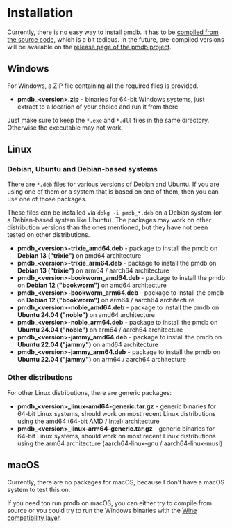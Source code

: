 # Installation

Currently, there is no easy way to install pmdb. It has to be
[compiled from the source code](https://github.com/striezel/pmdb?tab=readme-ov-file#building-from-source),
which is a bit tedious. In the future, pre-compiled versions will be available
on the [release page of the pmdb project](https://github.com/striezel/pmdb/releases).

## Windows

For Windows, a ZIP file containing all the required files is provided.

* __pmdb\_\<version\>.zip__ - binaries for 64-bit Windows systems, just extract
  to a location of your choice and run it from there

Just make sure to keep the `*.exe` and `*.dll` files in the same directory.
Otherwise the executable may not work.

## Linux

### Debian, Ubuntu and Debian-based systems

There are `*.deb` files for various versions of Debian and Ubuntu. If you are
using one of them or a system that is based on one of them, then you can use one
of those packages.

These files can be installed via `dpkg -i pmdb_*.deb` on a Debian system (or a
Debian-based system like Ubuntu). The packages may work on other distribution
versions than the ones mentioned, but they have not been tested on other
distributions.

* __pmdb\_\<version\>-trixie_amd64.deb__ - package to install the pmdb on
  __Debian 13 ("trixie")__ on amd64 architecture
* __pmdb\_\<version\>-trixie_arm64.deb__ - package to install the pmdb on
  __Debian 13 ("trixie")__ on arm64 / aarch64 architecture
* __pmdb\_\<version\>-bookworm_amd64.deb__ - package to install the pmdb on
  __Debian 12 ("bookworm")__ on amd64 architecture
* __pmdb\_\<version\>-bookworm_arm64.deb__ - package to install the pmdb on
  __Debian 12 ("bookworm")__ on arm64 / aarch64 architecture
* __pmdb\_\<version\>-noble_amd64.deb__ - package to install the pmdb on
  __Ubuntu 24.04 ("noble")__ on amd64 architecture
* __pmdb\_\<version\>-noble_arm64.deb__ - package to install the pmdb on
  __Ubuntu 24.04 ("noble")__ on arm64 / aarch64 architecture
* __pmdb\_\<version\>-jammy_amd64.deb__ - package to install the pmdb on
  __Ubuntu 22.04 ("jammy")__ on amd64 architecture
* __pmdb\_\<version\>-jammy_arm64.deb__ - package to install the pmdb on
  __Ubuntu 22.04 ("jammy")__ on arm64 / aarch64 architecture

### Other distributions

For other Linux distributions, there are generic packages:

* __pmdb\_\<version\>\_linux-amd64-generic.tar.gz__ - generic binaries for 64-bit
  Linux systems, should work on most recent Linux distributions using the amd64
  (64-bit AMD / Intel) architecture
* __pmdb\_\<version\>\_linux-arm64-generic.tar.gz__ - generic binaries for 64-bit
  Linux systems, should work on most recent Linux distributions using the arm64
  architecture (aarch64-linux-gnu / aarch64-linux-musl)

## macOS

Currently, there are no packages for macOS, because I don't have a macOS system
to test this on.

If you need ton run pmdb on macOS, you can either try to compile from source or
you could try to run the Windows binaries with the [Wine compatibility layer](https://www.winehq.org/).
